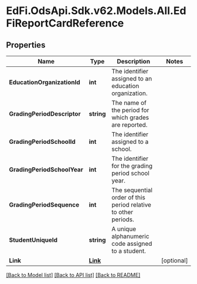 # EdFi.OdsApi.Sdk.v62.Models.All.EdFiReportCardReference

## Properties

Name | Type | Description | Notes
------------ | ------------- | ------------- | -------------
**EducationOrganizationId** | **int** | The identifier assigned to an education organization. | 
**GradingPeriodDescriptor** | **string** | The name of the period for which grades are reported. | 
**GradingPeriodSchoolId** | **int** | The identifier assigned to a school. | 
**GradingPeriodSchoolYear** | **int** | The identifier for the grading period school year. | 
**GradingPeriodSequence** | **int** | The sequential order of this period relative to other periods. | 
**StudentUniqueId** | **string** | A unique alphanumeric code assigned to a student. | 
**Link** | [**Link**](Link.md) |  | [optional] 

[[Back to Model list]](../../README.md#documentation-for-models) [[Back to API list]](../../README.md#documentation-for-api-endpoints) [[Back to README]](../../README.md)

